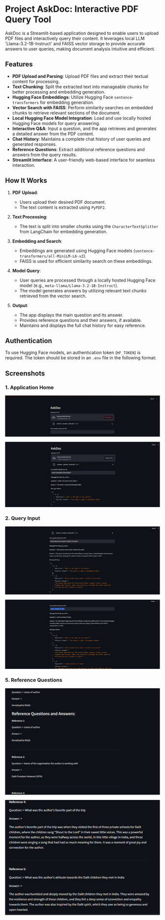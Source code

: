 
# Project AskDoc: Interactive PDF Query Tool

AskDoc is a Streamlit-based application designed to enable users to upload PDF files and interactively query their content. It leverages local LLM 'Llama-3.2-1B-Instruct' and FAISS vector storage to provide accurate answers to user queries, making document analysis intuitive and efficient.

## Features

- **PDF Upload and Parsing**: Upload PDF files and extract their textual content for processing.
- **Text Chunking**: Split the extracted text into manageable chunks for better processing and embedding generation.
- **Hugging Face Embeddings**: Utilize Hugging Face `sentence-transformers` for embedding generation.
- **Vector Search with FAISS**: Perform similarity searches on embedded chunks to retrieve relevant sections of the document.
- **Local Hugging Face Model Integration**: Load and use locally hosted Hugging Face models for query answering.
- **Interactive Q&A**: Input a question, and the app retrieves and generates a detailed answer from the PDF content.
- **Chat History**: Maintains a complete chat history of user queries and generated responses.
- **Reference Questions**: Extract additional reference questions and answers from the query results.
- **Streamlit Interface**: A user-friendly web-based interface for seamless interaction.

## How It Works

1. **PDF Upload**:
   - Users upload their desired PDF document.
   - The text content is extracted using `PyPDF2`.

2. **Text Processing**:
   - The text is split into smaller chunks using the `CharacterTextSplitter` from LangChain for embedding generation.

3. **Embedding and Search**:
   - Embeddings are generated using Hugging Face models (`sentence-transformers/all-MiniLM-L6-v2`).
   - FAISS is used for efficient similarity search on these embeddings.

4. **Model Query**:
   - User queries are processed through a locally hosted Hugging Face model (e.g., `meta-llama/Llama-3.2-1B-Instruct`).
   - The model generates answers by utilizing relevant text chunks retrieved from the vector search.

5. **Output**:
   - The app displays the main question and its answer.
   - Provides reference questions and their answers, if available.
   - Maintains and displays the full chat history for easy reference.

## Authentication

To use Hugging Face models, an authentication token (`HF_TOKEN`) is required. The token should be stored in an `.env` file in the following format:

## Screenshots

### 1. Application Home
![Application Home](images/1%20(1).png)

![PDF Upload](images/1%20(2).png)

### 2. Query Input
![Query Input](images/1%20(3).png)

![Query Input 2](images/1%20(4).png)

### 5. Reference Questions
![Reference Questions](images/1%20(5).png)

![Reference Questions 2](images/1%20(6).png)
